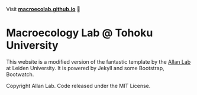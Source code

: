 Visit **[macroecolab.github.io](https://macroecolab.github.io)** 🚀

# Macroecology Lab @ Tohoku University

This website is a modified version of the fantastic template by the [Allan Lab](https://www.allanlab.org/aboutwebsite.html) at Leiden University. It is powered by Jekyll and some Bootstrap, Bootwatch. 

Copyright Allan Lab. Code released under the MIT License.

